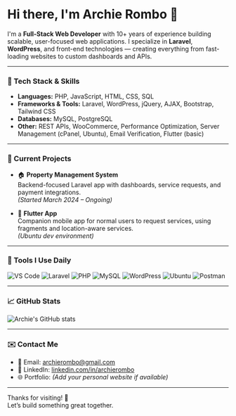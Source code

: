 # Hi there, I'm Archie Rombo 👋

I'm a **Full-Stack Web Developer** with 10+ years of experience building scalable, user-focused web applications. I specialize in **Laravel**, **WordPress**, and front-end technologies — creating everything from fast-loading websites to custom dashboards and APIs.

---

### 🔧 Tech Stack & Skills

- **Languages:** PHP, JavaScript, HTML, CSS, SQL
- **Frameworks & Tools:** Laravel, WordPress, jQuery, AJAX, Bootstrap, Tailwind CSS
- **Databases:** MySQL, PostgreSQL
- **Other:** REST APIs, WooCommerce, Performance Optimization, Server Management (cPanel, Ubuntu), Email Verification, Flutter (basic)

---

### 🚀 Current Projects

- 🏠 **Property Management System**  
  Backend-focused Laravel app with dashboards, service requests, and payment integrations.  
  *(Started March 2024 – Ongoing)*

- 📱 **Flutter App**  
  Companion mobile app for normal users to request services, using fragments and location-aware services.  
  *(Ubuntu dev environment)*

---

### 🧰 Tools I Use Daily

![VS Code](https://img.shields.io/badge/VS%20Code-007ACC?style=flat&logo=visual-studio-code&logoColor=white)
![Laravel](https://img.shields.io/badge/Laravel-F55247?style=flat&logo=laravel&logoColor=white)
![PHP](https://img.shields.io/badge/PHP-777BB4?style=flat&logo=php&logoColor=white)
![MySQL](https://img.shields.io/badge/MySQL-005C84?style=flat&logo=mysql&logoColor=white)
![WordPress](https://img.shields.io/badge/WordPress-21759B?style=flat&logo=wordpress&logoColor=white)
![Ubuntu](https://img.shields.io/badge/Ubuntu-E95420?style=flat&logo=ubuntu&logoColor=white)
![Postman](https://img.shields.io/badge/Postman-FF6C37?style=flat&logo=postman&logoColor=white)

---

### 📈 GitHub Stats

![Archie's GitHub stats](https://github-readme-stats.vercel.app/api?username=archierombo&show_icons=true&theme=tokyonight)

---

### ✉️ Contact Me

- 📧 Email: [archierombo@gmail.com](mailto:archierombo@gmail.com)  
- 🔗 LinkedIn: [linkedin.com/in/archierombo](https://www.linkedin.com/in/archierombo/)  
- 🌐 Portfolio: *(Add your personal website if available)*

---

Thanks for visiting! 🌱  
Let’s build something great together.
